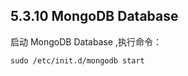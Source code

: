 ## 5.3.10 MongoDB Database

启动 MongoDB Database ,执行命令：

<pre>
<code>sudo /etc/init.d/mongodb start</code>
</pre>
